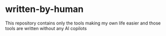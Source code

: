 # written-by-human
This repository contains only the tools making my own life easier and those tools are written without any AI copilots
    